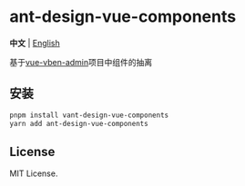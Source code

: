 # ant-design-vue-components

**中文** | [English](./README.md)

基于[vue-vben-admin](https://github.com/anncwb/vue-vben-admin)项目中组件的抽离

## 安装

```sh
pnpm install vant-design-vue-components
yarn add ant-design-vue-components
```


## License

MIT License.
